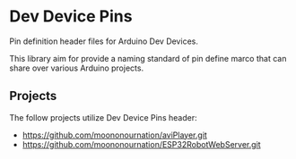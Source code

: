 # Dev Device Pins

Pin definition header files for Arduino Dev Devices.

This library aim for provide a naming standard of pin define marco that can share over various Arduino projects.

## Projects

The follow projects utilize Dev Device Pins header:

- <https://github.com/moononournation/aviPlayer.git>
- <https://github.com/moononournation/ESP32RobotWebServer.git>
